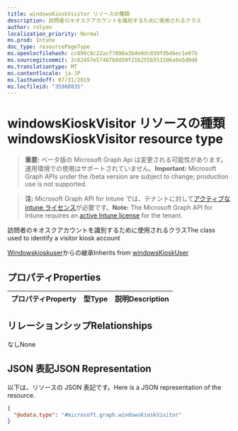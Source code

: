 ```yaml
---
title: windowsKioskVisitor リソースの種類
description: 訪問者のキオスクアカウントを識別するために使用されるクラス
author: rolyon
localization_priority: Normal
ms.prod: Intune
doc_type: resourcePageType
ms.openlocfilehash: cc899c8c22acf7890a3bde0dc039fdb4bec1e07b
ms.sourcegitcommit: 2c62457e57467b8d50f21b255b553106a9a5d8d6
ms.translationtype: MT
ms.contentlocale: ja-JP
ms.lasthandoff: 07/31/2019
ms.locfileid: "35968835"
---
```

# <a name="windowskioskvisitor-resource-type"></a><span data-ttu-id="6846d-103">windowsKioskVisitor リソースの種類</span><span class="sxs-lookup"><span data-stu-id="6846d-103">windowsKioskVisitor resource type</span></span>

> <span data-ttu-id="6846d-104">**重要:** ベータ版の Microsoft Graph Api は変更される可能性があります。運用環境での使用はサポートされていません。</span><span class="sxs-lookup"><span data-stu-id="6846d-104">**Important:** Microsoft Graph APIs under the /beta version are subject to change; production use is not supported.</span></span>

> <span data-ttu-id="6846d-105">**注:** Microsoft Graph API for Intune では、テナントに対して[アクティブな intune ライセンス](https://go.microsoft.com/fwlink/?linkid=839381)が必要です。</span><span class="sxs-lookup"><span data-stu-id="6846d-105">**Note:** The Microsoft Graph API for Intune requires an [active Intune license](https://go.microsoft.com/fwlink/?linkid=839381) for the tenant.</span></span>

<span data-ttu-id="6846d-106">訪問者のキオスクアカウントを識別するために使用されるクラス</span><span class="sxs-lookup"><span data-stu-id="6846d-106">The class used to identify a visitor kiosk account</span></span>


<span data-ttu-id="6846d-107">[Windowskioskuser](../resources/intune-deviceconfig-windowskioskuser.md)からの継承</span><span class="sxs-lookup"><span data-stu-id="6846d-107">Inherits from [windowsKioskUser](../resources/intune-deviceconfig-windowskioskuser.md)</span></span>

## <a name="properties"></a><span data-ttu-id="6846d-108">プロパティ</span><span class="sxs-lookup"><span data-stu-id="6846d-108">Properties</span></span>
|<span data-ttu-id="6846d-109">プロパティ</span><span class="sxs-lookup"><span data-stu-id="6846d-109">Property</span></span>|<span data-ttu-id="6846d-110">型</span><span class="sxs-lookup"><span data-stu-id="6846d-110">Type</span></span>|<span data-ttu-id="6846d-111">説明</span><span class="sxs-lookup"><span data-stu-id="6846d-111">Description</span></span>|
|:---|:---|:---|

## <a name="relationships"></a><span data-ttu-id="6846d-112">リレーションシップ</span><span class="sxs-lookup"><span data-stu-id="6846d-112">Relationships</span></span>
<span data-ttu-id="6846d-113">なし</span><span class="sxs-lookup"><span data-stu-id="6846d-113">None</span></span>

## <a name="json-representation"></a><span data-ttu-id="6846d-114">JSON 表記</span><span class="sxs-lookup"><span data-stu-id="6846d-114">JSON Representation</span></span>
<span data-ttu-id="6846d-115">以下は、リソースの JSON 表記です。</span><span class="sxs-lookup"><span data-stu-id="6846d-115">Here is a JSON representation of the resource.</span></span>
<!-- {
  "blockType": "resource",
  "@odata.type": "microsoft.graph.windowsKioskVisitor"
}
-->
``` json
{
  "@odata.type": "#microsoft.graph.windowsKioskVisitor"
}
```





